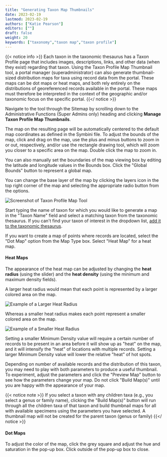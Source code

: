 ```yaml
---
title: "Generating Taxon Map Thumbnails"
date: 2023-02-19
lastmod: 2023-02-19
authors: ["Katie Pearson"]
editors: [""]
draft: false
weight: 20
keywords: ["taxonomy","taxon map","taxon profile"]
---
```


{{< notice info >}}
  Each taxon in the taxonomic thesaurus has a Taxon Profile page that includes images, descriptions, links, and other data (when they exist) regarding that taxon. Using the Taxon Profile Map Thumbnail tool, a portal manager (superadministrator) can also generate thumbnail-sized distribution maps for taxa using record data from the portal. These maps can be dot maps or heat maps, and both rely entirely on the distributions of georeferenced records available in the portal. These maps must therefore be interpreted in the context of the geographic and/or taxonomic focus on the specific portal.
{{</ notice >}}

Navigate to the tool through the Sitemap by scrolling down to the Administrative Functions (Super Admins only) heading and clicking **Manage Taxon Profile Map Thumbnails**.

The map on the resulting page will be automatically centered to the default map coordinates as defined in the Symbini file. To adjust the bounds of the map, click and drag on the map, use the plus and minus buttons to zoom in or out, respectively, and/or use the rectangle drawing tool, which will zoom you closer to a specific area on the map. Double click the map to zoom in.

You can also manually set the boundaries of the map viewing box by editing the latitude and longitude values in the Bounds box. Click the "Global Bounds" button to represent a global map.

You can change the base layer of the map by clicking the layers icon in the top right corner of the map and selecting the appropriate radio button from the options.

![Screenshot of Taxon Profile Map Tool](/symbiota-docs/images/taxonprofilemap.PNG)

Start typing the name of taxon for which you would like to generate a map in the "Taxon Name" field and select a matching taxon from the taxonomic thesaurus. If you can't find your taxon of interest in the dropdown list, [add it to the taxonomic thesaurus](https://biokic.github.io/symbiota-docs/portal_manager/taxonomy/add/).

If you want to create a map of points where records are located, select the "Dot Map" option from the Map Type box. Select "Heat Map" for a heat map.

#### Heat Maps

The appearance of the heat map can be adjusted by changing the **heat radius** (using the slider) and the **heat density** (using the minimum and maximum density fields).

A larger heat radius would mean that each point is represented by a larger colored area on the map. 

![Example of a Larger Heat Radius](/symbiota-docs/images/LargeHeatRadius.PNG)

Whereas a smaller heat radius makes each point represent a smaller colored area on the map.

![Example of a Smaller Heat Radius](/symbiota-docs/images/SmallHeatRadius.PNG)

Setting a smaller Minimum Density value will require a certain number of records to be present in an area before it will show up as "heat" on the map, and it will intensify the "heat" of locations with multiple records. Setting a larger Minimum Density value will lower the relative "heat" of hot spots.

Depending on number of available records and the distribution of this taxon, you may need to play with both parameters to produce a useful thumbnail. To experiment, adjust the parameters and click the "Preview Map" button to see how the parameters change your map. Do not click "Build Map(s)" until you are happy with the appearance of your map.

{{< notice note >}}
  If you select a taxon with any children taxa (e.g., you select a genus or family name), clicking the "Build Map(s)" button will run through all the children taxa of that taxon and build thumbnail maps for all with available specimens using the parameters you have selected. A thumbnail map will not be created for the parent taxon (genus or family)
{{</ notice >}}

#### Dot Maps

To adjust the color of the map, click the grey square and adjust the hue and saturation in the pop-up box. Click outside of the pop-up box to close.